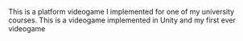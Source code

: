 This is a platform videogame I implemented for one of my university courses. This is a videogame implemented in Unity and my first ever videogame
